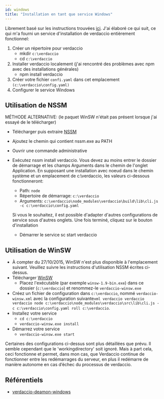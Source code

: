 ```yaml
---
id: windows
title: "Installation en tant que service Windows"
---
```

Librement basé sur les instructions trouvées [ici](http://asysadmin.tumblr.com/post/32941224574/running-nginx-on-windows-as-a-service). J'ai élaboré ce qui suit, ce qui m'a fourni un service d'installation de verdaccio entièrement fonctionnel:

1. Créer un répertoire pour verdaccio 
    * mkdir `c:\verdaccio`
    * cd `c:\verdaccio`
2. Installer verdaccio localement (j'ai rencontré des problèmes avec npm avec des installations générales) 
    * npm install verdaccio
3. Créer votre fichier `confi.yaml` dans cet emplacement `(c:\verdaccio\config.yaml)`
4. Configurer le service Windows

## Utilisation de NSSM

MÉTHODE ALTERNATIVE: (le paquet WinSW n'était pas présent lorsque j'ai essayé de le télécharger)

* Télécharger puis extraire [NSSM](https://www.nssm.cc/download/)

* Ajoutez le chemin qui contient nssm.exe au PATH

* Ouvrir une commande administrative

* Exécutez nssm install verdaccio. Vous devez au moins entrer le dossier de démarrage et les champs Arguments dans le chemin de l'onglet Application. En supposant une installation avec noeud dans le chemin système et un emplacement de c:\verdaccio, les valeurs ci-dessous fonctionneront:
    
    * Path: `node`
    * Répertoire de démarrage: `c:\verdaccio`
    * Arguments: `c:\verdaccio\node_modules\verdaccio\build\lib\cli.js -c c:\verdaccio\config.yaml`
    
    Si vous le souhaitez, il est possible d'adapter d'autres configurations de service sous d'autres onglets. Une fois terminé, cliquez sur le bouton d'installation
    
    * Démarrer le service sc start verdaccio

## Utilisation de WinSW

* À compter du 27/10/2015, WinSW n'est plus disponible à l'emplacement suivant. Veuillez suivre les instructions d'utilisation NSSM écrites ci-dessus.
* Télécharger [WinSW](http://repo.jenkins-ci.org/releases/com/sun/winsw/winsw/) 
    * Placez l'exécutable (par exemple `winsw-1.9-bin.exe`) dans ce dossier (`c:\verdaccio`) et renommez-le `verdaccio-winsw.exe`
* Créez un fichier de configuration dans `c:\verdaccio`, nommé `verdaccio-winsw.xml` avec la configuration suivante`xml verdaccio verdaccio verdaccio node c:\verdaccio\node_modules\verdaccio\src\lib\cli.js -c c:\verdaccio\config.yaml roll c:\verdaccio`.
* Installez votre service 
    * `cd c:\verdaccio`
    * `verdaccio-winsw.exe install`
* Démarrez votre service 
    * `verdaccio-winsw.exe start`

Certaines des configurations ci-dessus sont plus détaillées que prévu. Il semble cependant que le 'workingdirectory' soit ignoré. Mais à part cela, ceci fonctionne et permet, dans mon cas, que Verdaccio continue de fonctionner entre les redémarrages du serveur, en plus il redémarre de manière autonome en cas d’échec du processus de verdaccio.

## Référentiels

* [verdaccio-deamon-windows](https://github.com/davidenke/verdaccio-deamon-windows)